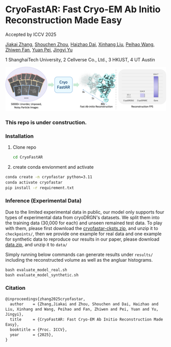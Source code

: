 # CryoFastAR: Fast Cryo-EM Ab Initio Reconstruction Made Easy

Accepted by ICCV 2025

[Jiakai Zhang](https://jiakai-zhang.github.io), [Shouchen Zhou](https://scholar.google.com/citations?user=6D6uyxAAAAAJ&hl=en), [Haizhao Dai](https://scholar.google.com/citations?hl=en&user=gQy4BcYAAAAJ), [Xinhang Liu](https://xinhangliu.com/), [Peihao Wang](https://peihaowang.github.io/), [Zhiwen Fan](https://zhiwenfan.github.io/), [Yuan Pei](https://orcid.org/0000-0003-4065-2540), [Jingyi Yu](https://www.yu-jingyi.com/)

1 ShanghaiTech University, 2 Cellverse Co., Ltd., 3 HKUST, 4 UT Austin

<p align="center">
  <img src="images/teaser.png", width=800>
</p>

### This repo is under construction.

### Installation

1. Clone repo

   ```bash
   cd CryoFastAR
   ```
2. create conda envionment and activate

```bash
conda create -n cryofastar python=3.11
conda activate cryofastar
pip install -r requirement.txt
```

### Inference (Experimental Data)

Due to the limited experimental data in public, our model only supports four types of experimental data from cryoDRGN's datasets. We split them into the training data (30,000 for each) and unseen remained test data. To play with them, please first download the [cryofastar-ckpts.zip](https://drive.google.com/file/d/1uiYss_brxczMM5FiyTZV7a5hAYZyuFHV/view?usp=sharing), and unzip it to `checkpoints/`, then we provide one example for real data and one example for synthetic data to reproduce our results in our paper, please download [data.zip](https://drive.google.com/file/d/1ryYszBurL6_vyQ9VDcArP6oGk1PNFElZ/view?usp=sharing), and unzip it to `data/`

Simply running below commands can generate results under `results/` including the reconstructed volume as well as the angluar histograms.

```
bash evaluate_model_real.sh
bash evaluate_model_synthetic.sh
```

### Citation

```
@inproceedings{zhang2025cryofastar,
  author    = {Zhang,Jiakai and Zhou, Shouchen and Dai, Haizhao and Liu, Xinhang and Wang, Peihao and Fan, Zhiwen and Pei, Yuan and Yu, Jingyi},
  title     = {CryoFastAR: Fast Cryo-EM Ab Initio Reconstruction Made Easy},
  booktitle = {Proc. ICCV},
  year      = {2025},
}
```
